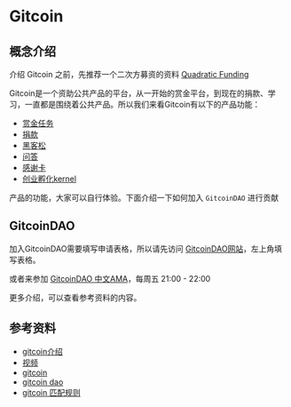 # Gitcoin
## 概念介绍  
介绍 Gitcoin 之前，先推荐一个二次方募资的资料 [Quadratic Funding](https://wtfisqf.com/)

Gitcoin是一个资助公共产品的平台，从一开始的赏金平台，到现在的捐款、学习，一直都是围绕着公共产品。所以我们来看Gitcoin有以下的产品功能：

- [赏金任务](https://gitcoin.co/explorer)
- [捐款](https://gitcoin.co/grants/)
- [黑客松](https://gitcoin.co/hackathons)
- [问答](https://gitcoin.co/quests)
- [感谢卡](https://gitcoin.co/kudos)
- [创业孵化kernel](https://kernel.community/)

产品的功能，大家可以自行体验。下面介绍一下如何加入 `GitcoinDAO` 进行贡献

## GitcoinDAO

加入GitcoinDAO需要填写申请表格，所以请先访问 [GitcoinDAO网站](http://gitcoindao.com/)，左上角填写表格。

或者来参加 [GitcoinDAO 中文AMA](http://gitcoinchina.com/)，每周五 21:00 - 22:00

更多介绍，可以查看参考资料的内容。

## 参考资料
- [gitcoin介绍](https://docs.qq.com/doc/DTUFwUmJnQ2l4VnJz)
- [视频](https://www.bilibili.com/video/BV1Y5411w77b/)
- [gitcoin](https://gitcoin.co/blog/gitcoin-grants-quadratic-funding-for-the-world/)
- [gitcoin dao](https://gitcoin.notion.site/gitcoin/GitcoinDAO-22431fe7c9794d99986a028c23ce56b5)
- [gitcoin 匹配规则](https://gitcoin.co/blog/grants-round-12-matching-caps/)